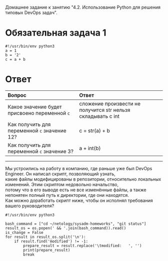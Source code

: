 Домашнее задание к занятию "4.2. Использование Python для решения типовых DevOps задач".<br>

# Обязательная задача 1

```
#!/usr/bin/env python3
a = 1
b = '2'
c = a + b
```
# Ответ

Вопрос  |Ответ
:-------|:-----
Какое значение будет присвоено переменной ``c``|сложение произвести не получится str нельзя складывать с int
Как получить для переменной ``c`` значение 12?|c = str(a) + b
Как получить для переменной ``c`` значение 3?|a + int(b)
_______________
Мы устроились на работу в компанию, где раньше уже был DevOps Engineer. Он написал скрипт, позволяющий узнать,<br>
какие файлы модифицированы в репозитории, относительно локальных изменений. Этим скриптом недовольно начальство,<br>
потому что в его выводе есть не все изменённые файлы, а также непонятен полный путь к директории, где они находятся.<br>
Как можно доработать скрипт ниже, чтобы он исполнял требования вашего руководителя?<br>

```
#!/usr/bin/env python3

bash_command = ["cd ~/netology/sysadm-homeworks", "git status"]
result_os = os.popen(' && '.join(bash_command)).read()
is_change = False
for result in result_os.split('\n'):
    if result.find('modified') != -1:
        prepare_result = result.replace('\tmodified:   ', '')
        print(prepare_result)
        break
```

